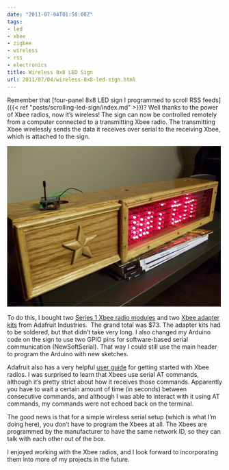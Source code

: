 ```yaml
---
date: "2011-07-04T01:58:00Z"
tags:
- led
- xbee
- zigbee
- wireless
- rss
- electronics
title: Wireless 8x8 LED Sign
url: 2011/07/04/wireless-8x8-led-sign.html
---
```


Remember that [four-panel 8x8 LED sign I programmed to scroll RSS feeds]({{< ref "posts/scrolling-led-sign/index.md" >}})? Well thanks to the power of Xbee radios, now it’s wireless! The sign can now be controlled remotely from a computer connected to a transmitting Xbee radio. The transmitting Xbee wirelessly sends the data it receives over serial to the receiving Xbee, which is attached to the sign.

![Picture of LED sign with Xbee radio on top](featured.jpg)

To do this, I bought two [Series 1 Xbee radio modules](http://www.adafruit.com/products/128) and two [Xbee adapter kits](http://www.adafruit.com/products/126) from Adafruit Industries.  The grand total was $73. The adapter kits had to be soldered, but that didn’t take very long. I also changed my Arduino code on the sign to use two GPIO pins for software-based serial communication (NewSoftSerial). That way I could still use the main header to program the Arduino with new sketches.

Adafruit also has a very helpful [user guide](http://www.ladyada.net/make/xbee/usermanual.html) for getting started with Xbee radios. I was surprised to learn that Xbees use serial AT commands, although it’s pretty strict about how it receives those commands. Apparently you have to wait a certain amount of time (in seconds) between consecutive commands, and although I was able to interact with it using AT commands, my commands were not echoed back on the terminal.

The good news is that for a simple wireless serial setup (which is what I’m doing here), you don’t have to program the Xbees at all. The Xbees are programmed by the manufacturer to have the same network ID, so they can talk with each other out of the box.

I enjoyed working with the Xbee radios, and I look forward to incorporating them into more of my projects in the future.
